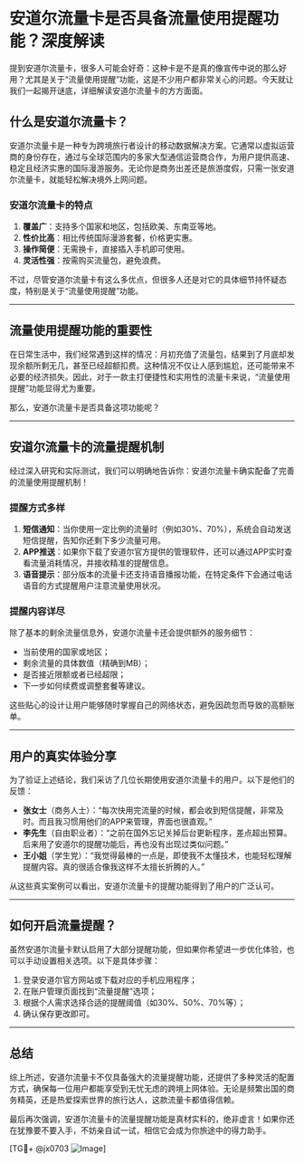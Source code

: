 # 安道尔流量卡是否具备流量使用提醒功能？深度解读

提到安道尔流量卡，很多人可能会好奇：这种卡是不是真的像宣传中说的那么好用？尤其是关于“流量使用提醒”功能，这是不少用户都非常关心的问题。今天就让我们一起揭开谜底，详细解读安道尔流量卡的方方面面。

## 什么是安道尔流量卡？

安道尔流量卡是一种专为跨境旅行者设计的移动数据解决方案。它通常以虚拟运营商的身份存在，通过与全球范围内的多家大型通信运营商合作，为用户提供高速、稳定且经济实惠的国际漫游服务。无论你是商务出差还是旅游度假，只需一张安道尔流量卡，就能轻松解决境外上网问题。

### 安道尔流量卡的特点

1. **覆盖广**：支持多个国家和地区，包括欧美、东南亚等地。
2. **性价比高**：相比传统国际漫游套餐，价格更实惠。
3. **操作简便**：无需换卡，直接插入手机即可使用。
4. **灵活性强**：按需购买流量包，避免浪费。

不过，尽管安道尔流量卡有这么多优点，但很多人还是对它的具体细节持怀疑态度，特别是关于“流量使用提醒”功能。

---

## 流量使用提醒功能的重要性

在日常生活中，我们经常遇到这样的情况：月初充值了流量包，结果到了月底却发现余额所剩无几，甚至已经超额扣费。这种情况不仅让人感到尴尬，还可能带来不必要的经济损失。因此，对于一款主打便捷性和实用性的流量卡来说，“流量使用提醒”功能显得尤为重要。

那么，安道尔流量卡是否具备这项功能呢？

---

## 安道尔流量卡的流量提醒机制

经过深入研究和实际测试，我们可以明确地告诉你：安道尔流量卡确实配备了完善的流量使用提醒机制！

### 提醒方式多样

1. **短信通知**：当你使用一定比例的流量时（例如30%、70%），系统会自动发送短信提醒，告知你还剩下多少流量可用。
2. **APP推送**：如果你下载了安道尔官方提供的管理软件，还可以通过APP实时查看流量消耗情况，并接收精准的提醒信息。
3. **语音提示**：部分版本的流量卡还支持语音播报功能，在特定条件下会通过电话语音的方式提醒用户注意流量使用状况。

### 提醒内容详尽

除了基本的剩余流量信息外，安道尔流量卡还会提供额外的服务细节：
- 当前使用的国家或地区；
- 剩余流量的具体数值（精确到MB）；
- 是否接近限额或者已经超限；
- 下一步如何续费或调整套餐等建议。

这些贴心的设计让用户能够随时掌握自己的网络状态，避免因疏忽而导致的高额账单。

---

## 用户的真实体验分享

为了验证上述结论，我们采访了几位长期使用安道尔流量卡的用户。以下是他们的反馈：

- **张女士**（商务人士）：“每次快用完流量的时候，都会收到短信提醒，非常及时。而且我习惯用他们的APP来管理，界面也很直观。”
- **李先生**（自由职业者）：“之前在国外忘记关掉后台更新程序，差点超出预算。后来用了安道尔的提醒功能后，再也没有出现过类似问题。”
- **王小姐**（学生党）：“我觉得最棒的一点是，即使我不太懂技术，也能轻松理解提醒内容。真的很适合像我这样不太擅长折腾的人。”

从这些真实案例可以看出，安道尔流量卡的提醒功能得到了用户的广泛认可。

---

## 如何开启流量提醒？

虽然安道尔流量卡默认启用了大部分提醒功能，但如果你希望进一步优化体验，也可以手动设置相关选项。以下是具体步骤：

1. 登录安道尔官方网站或下载对应的手机应用程序；
2. 在账户管理页面找到“流量提醒”选项；
3. 根据个人需求选择合适的提醒阈值（如30%、50%、70%等）；
4. 确认保存更改即可。

---

## 总结

综上所述，安道尔流量卡不仅具备强大的流量提醒功能，还提供了多种灵活的配置方式，确保每一位用户都能享受到无忧无虑的跨境上网体验。无论是频繁出国的商务精英，还是热爱探索世界的旅行达人，这款流量卡都值得信赖。

最后再次强调，安道尔流量卡的流量提醒功能是真材实料的，绝非虚言！如果你还在犹豫要不要入手，不妨亲自试一试，相信它会成为你旅途中的得力助手。

[TG💪+ @jx0703 ![Image](https://github.com/user-attachments/assets/dbca1d08-cadb-493c-b0ec-ad6f7a83f270)]